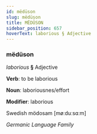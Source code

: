 ```yaml
---
id: mëdüson
slug: mëdüson
title: MËDÜSON
sidebar_position: 657
hoverText: laborious § Adjective
---
```


### mëdüson

*laborious* **§** Adjective

**Verb**: to be laborious

**Noun**: laboriousnes/effort

**Modifier**: laborious

Swedish mödosam [møːduːsɑːm]

*Germanic Language Family*